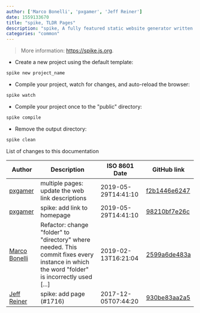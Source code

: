 ```yaml
---
author: ['Marco Bonelli', 'pxgamer', 'Jeff Reiner']
date: 1559133670
title: "spike, TLDR Pages"
description: "spike, A fully featured static website generator written in JavaScript."
categories: "common"
---
```

> More information: <https://spike.js.org>.

- Create a new project using the default template:

```bash
spike new project_name
```

- Compile your project, watch for changes, and auto-reload the browser:

```bash
spike watch
```

- Compile your project once to the "public" directory:

```bash
spike compile
```

- Remove the output directory:

```bash
spike clean
```
List of changes to this documentation


Author | Description | ISO 8601 Date | GitHub link
------|-----|-----|-----
[pxgamer](mailto:owzie123@gmail.com) | multiple pages: update the web link descriptions | 2019-05-29T14:41:10 | [f2b1446e6247](https://github.com/tldr-pages/tldr/commit/f2b1446e6247d3e794ee6577dee0c867dfc9af26)
[pxgamer](mailto:owzie123@gmail.com) | spike: add link to homepage | 2019-05-29T14:41:10 | [98210bf7e26c](https://github.com/tldr-pages/tldr/commit/98210bf7e26c6e2b968a5b94b4e1891f2f25c149)
[Marco Bonelli](mailto:mb5.marcob@gmail.com) | Refactor: change "folder" to "directory" where needed. This commit fixes every instance in which the word "folder" is incorrectly used [...] | 2019-02-13T16:21:04 | [2599a6de483a](https://github.com/tldr-pages/tldr/commit/2599a6de483a70601ab17b29e0f18a5a8bdcaa12)
[Jeff Reiner](mailto:theundeadghost@gmail.com) | spike: add page (#1716) | 2017-12-05T07:44:20 | [930be83aa2a5](https://github.com/tldr-pages/tldr/commit/930be83aa2a591cc567dca7d3d019f9efac61ad9)

